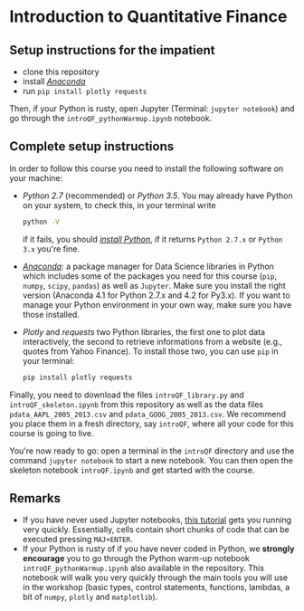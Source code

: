 # Introduction to Quantitative Finance

<!---
[**Link to competition files**](http://beta.cambridgespark.com/courses/public/students.zip)

(if you're reading this comment before the event, those links will become live on the day.)

[comment]: <> [**Link to content**](http://beta.cambridgespark.com/courses/public/html/index.html)
--->

## Setup instructions for the impatient

* clone this repository
* install [*Anaconda*](https://docs.continuum.io/anaconda/install)
* run `pip install plotly requests`

Then, if your Python is rusty, open Jupyter (Terminal: `jupyter notebook`) and go through the `introQF_pythonWarmup.ipynb` notebook.

## Complete setup instructions

In order to follow this course you need to install the following software on
your machine:

* *Python 2.7* (recommended) or *Python 3.5*. You may already have Python on your system, to check this, in your terminal write

    ```bash
    python -V
    ```

    if it fails, you should [*install Python*](https://www.python.org/downloads/), if it returns `Python 2.7.x` or `Python 3.x` you're fine.
* [*Anaconda*](https://docs.continuum.io/anaconda/install):
a package manager for Data Science libraries in Python which includes some of the packages you need for
this course (`pip`, `numpy`, `scipy`, `pandas`) as well as `Jupyter`. Make sure you install the right version (Anaconda  4.1 for Python 2.7.x and 4.2 for Py3.x). If you want to manage your
Python environment in your own way, make sure you have those installed.
* *Plotly* and *requests* two Python libraries, the first one to plot data interactively, the second to retrieve informations from a website (e.g., quotes from Yahoo Finance). To install those two, you can use `pip` in your terminal:

    ```bash
    pip install plotly requests
    ```

Finally, you need to download the files `introQF_library.py` and `introQF_skeleton.ipynb` from this repository as well as the data files `pdata_AAPL_2005_2013.csv` and `pdata_GOOG_2005_2013.csv`.
We recommend you place them in a fresh directory, say `introQF`, where all your code for this course is going to live.

You're now ready to go: open a terminal in the `introQF` directory and use the command `jupyter notebook` to start a new notebook. You can then open the skeleton notebook `introQF.ipynb` and get started with the course.

## Remarks

* If you have never used Jupyter notebooks, [this tutorial](http://jupyter.readthedocs.io/en/latest/running.html) gets you running very quickly. Essentially, cells contain short chunks of code that can be executed pressing `MAJ+ENTER`.
* If your Python is rusty of if you have never coded in Python, we **strongly encourage** you to go through the Python warm-up notebook `introQF_pythonWarmup.ipynb` also available in the repository. This notebook will walk you very quickly through the main tools you will use in the workshop (basic types, control statements, functions, lambdas, a bit of `numpy`, `plotly` and `matplotlib`).
